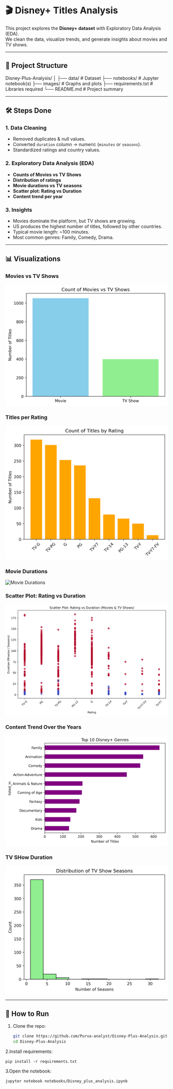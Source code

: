 # 🎬 Disney+ Titles Analysis

This project explores the **Disney+ dataset** with Exploratory Data Analysis (EDA).  
We clean the data, visualize trends, and generate insights about movies and TV shows.

---
## 📂 Project Structure

Disney-Plus-Analysis/
│
├── data/ # Dataset
├── notebooks/ # Jupyter notebook(s)
├── images/ # Graphs and plots
├── requirements.txt # Libraries required
└── README.md # Project summary

--------------

## 🛠️ Steps Done
### 1. Data Cleaning
- Removed duplicates & null values.
- Converted `duration` column → numeric (`minutes` or `seasons`).
- Standardized ratings and country values.

### 2. Exploratory Data Analysis (EDA)
- **Counts of Movies vs TV Shows**  
- **Distribution of ratings**  
- **Movie durations vs TV seasons**  
- **Scatter plot: Rating vs Duration**  
- **Content trend per year**

### 3. Insights
- Movies dominate the platform, but TV shows are growing.  
- US produces the highest number of titles, followed by other countries.  
- Typical movie length: ~100 minutes.  
- Most common genres: Family, Comedy, Drama.  

---

## 📊 Visualizations

### Movies vs TV Shows
![Movies vs TV Shows](image/movies_vs_tvshows.png)

### Titles per Rating
![Titles per Rating](image/titles_per_rating.png)

### Movie Durations
![Movie Durations](image/movie_durations.png)

### Scatter Plot: Rating vs Duration
![Scatter Plot](image/scatter_rating_duration.png)

### Content Trend Over the Years
![Trend](image/Top_10_disney+_genres.png)

### TV SHow Duration
![Trend](image/TV_show_duration.png)

---

## 🚀 How to Run
1. Clone the repo:
   ```bash
   git clone https://github.com/Purva-analyst/Disney-Plus-Analysis.git
   cd Disney-Plus-Analysis

2.Install requirements:

	pip install -r requirements.txt


3.Open the notebook:

	jupyter notebook notebooks/Disney_plus_analysis.ipynb